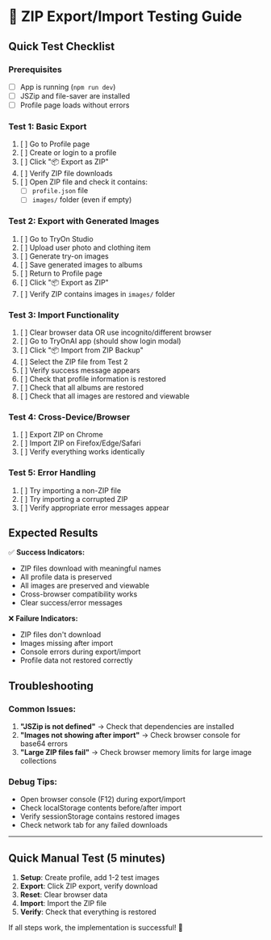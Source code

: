 # 🧪 ZIP Export/Import Testing Guide

## Quick Test Checklist

### Prerequisites
- [ ] App is running (`npm run dev`)
- [ ] JSZip and file-saver are installed
- [ ] Profile page loads without errors

### Test 1: Basic Export
1. [ ] Go to Profile page
2. [ ] Create or login to a profile
3. [ ] Click "📦 Export as ZIP"
4. [ ] Verify ZIP file downloads
5. [ ] Open ZIP file and check it contains:
   - [ ] `profile.json` file
   - [ ] `images/` folder (even if empty)

### Test 2: Export with Generated Images
1. [ ] Go to TryOn Studio
2. [ ] Upload user photo and clothing item
3. [ ] Generate try-on images
4. [ ] Save generated images to albums
5. [ ] Return to Profile page
6. [ ] Click "📦 Export as ZIP"
7. [ ] Verify ZIP contains images in `images/` folder

### Test 3: Import Functionality
1. [ ] Clear browser data OR use incognito/different browser
2. [ ] Go to TryOnAI app (should show login modal)
3. [ ] Click "📦 Import from ZIP Backup"
4. [ ] Select the ZIP file from Test 2
5. [ ] Verify success message appears
6. [ ] Check that profile information is restored
7. [ ] Check that all albums are restored
8. [ ] Check that all images are restored and viewable

### Test 4: Cross-Device/Browser
1. [ ] Export ZIP on Chrome
2. [ ] Import ZIP on Firefox/Edge/Safari
3. [ ] Verify everything works identically

### Test 5: Error Handling
1. [ ] Try importing a non-ZIP file
2. [ ] Try importing a corrupted ZIP
3. [ ] Verify appropriate error messages appear

## Expected Results

✅ **Success Indicators:**
- ZIP files download with meaningful names
- All profile data is preserved
- All images are preserved and viewable
- Cross-browser compatibility works
- Clear success/error messages

❌ **Failure Indicators:**
- ZIP files don't download
- Images missing after import
- Console errors during export/import
- Profile data not restored correctly

## Troubleshooting

### Common Issues:
1. **"JSZip is not defined"** → Check that dependencies are installed
2. **"Images not showing after import"** → Check browser console for base64 errors
3. **"Large ZIP files fail"** → Check browser memory limits for large image collections

### Debug Tips:
- Open browser console (F12) during export/import
- Check localStorage contents before/after import
- Verify sessionStorage contains restored images
- Check network tab for any failed downloads

---

## Quick Manual Test (5 minutes)

1. **Setup**: Create profile, add 1-2 test images
2. **Export**: Click ZIP export, verify download
3. **Reset**: Clear browser data  
4. **Import**: Import the ZIP file
5. **Verify**: Check that everything is restored

If all steps work, the implementation is successful! 🎉

